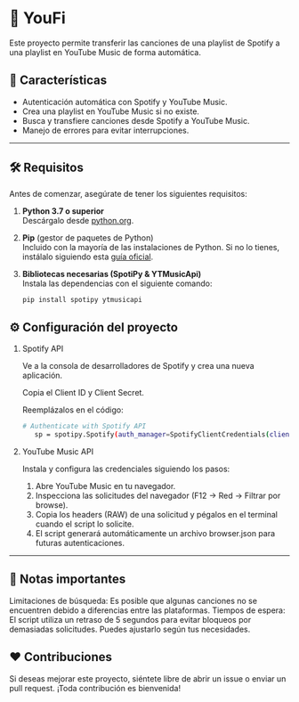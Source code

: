 # 🎵 YouFi

Este proyecto permite transferir las canciones de una playlist de Spotify a una playlist en YouTube Music de forma automática.

## 🚀 Características

- Autenticación automática con Spotify y YouTube Music.
- Crea una playlist en YouTube Music si no existe.
- Busca y transfiere canciones desde Spotify a YouTube Music.
- Manejo de errores para evitar interrupciones.

---

## 🛠️ Requisitos

Antes de comenzar, asegúrate de tener los siguientes requisitos:

1. **Python 3.7 o superior**  
   Descárgalo desde [python.org](https://www.python.org/downloads/).

2. **Pip** (gestor de paquetes de Python)  
   Incluido con la mayoría de las instalaciones de Python. Si no lo tienes, instálalo siguiendo esta [guía oficial](https://pip.pypa.io/en/stable/installation/).

3. **Bibliotecas necesarias (SpotiPy & YTMusicApi)**  
   Instala las dependencias con el siguiente comando:

   ```bash
   pip install spotipy ytmusicapi

## ⚙️ Configuración del proyecto
1. Spotify API

    Ve a la consola de desarrolladores de Spotify y crea una nueva aplicación.

    Copia el Client ID y Client Secret.

    Reemplázalos en el código:
   ```bash
   # Authenticate with Spotify API
      sp = spotipy.Spotify(auth_manager=SpotifyClientCredentials(client_id='[Your Client ID]', client_secret='[Your Client Secret]'))

3. YouTube Music API

    Instala y configura las credenciales siguiendo los pasos:
      1. Abre YouTube Music en tu navegador.
      2. Inspecciona las solicitudes del navegador (F12 → Red → Filtrar por browse).
      3. Copia los headers (RAW) de una solicitud y pégalos en el terminal cuando el script lo solicite.
      4. El script generará automáticamente un archivo browser.json para futuras autenticaciones.
  
  ---
## 📖 Notas importantes
  Limitaciones de búsqueda: Es posible que algunas canciones no se encuentren debido a diferencias entre las plataformas.
    Tiempos de espera: El script utiliza un retraso de 5 segundos para evitar bloqueos por demasiadas solicitudes. Puedes ajustarlo según tus necesidades.

## ❤️ Contribuciones

Si deseas mejorar este proyecto, siéntete libre de abrir un issue o enviar un pull request. ¡Toda contribución es bienvenida!
